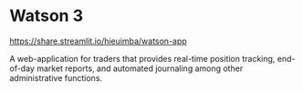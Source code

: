 # Watson 3
https://share.streamlit.io/hieuimba/watson-app

A web-application for traders that provides real-time position tracking, end-of-day market reports, and automated journaling among other administrative functions.
